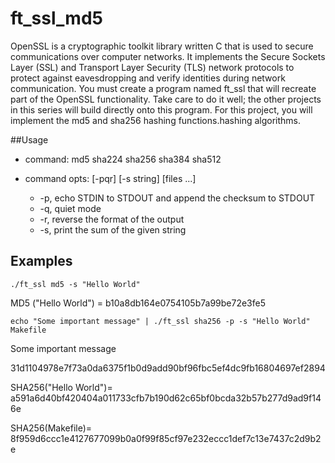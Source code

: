 # ft_ssl_md5
OpenSSL is a cryptographic toolkit library written C that is used to secure communications over computer networks. It implements the Secure Sockets Layer (SSL) and
Transport Layer Security (TLS) network protocols to protect against eavesdropping
and verify identities during network communication.
You must create a program named ft_ssl that will recreate part of the OpenSSL
functionality. Take care to do it well; the other projects in this series will build directly
onto this program.
For this project, you will implement the md5 and sha256 hashing functions.hashing algorithms.

##Usage

* command: md5 sha224 sha256 sha384 sha512

* command opts: [-pqr] [-s string] [files ...]

    * -p, echo STDIN to STDOUT and append the checksum to STDOUT
    * -q, quiet mode
    * -r, reverse the format of the output
    * -s, print the sum of the given string
## Examples

`./ft_ssl md5 -s "Hello World"`

MD5 ("Hello World") = b10a8db164e0754105b7a99be72e3fe5

`echo "Some important message" | ./ft_ssl sha256 -p -s "Hello World" Makefile`

Some important message

31d1104978e7f73a0da6375f1b0d9add90bf96fbc5ef4dc9fb16804697ef2894

SHA256("Hello World")= a591a6d40bf420404a011733cfb7b190d62c65bf0bcda32b57b277d9ad9f146e

SHA256(Makefile)= 8f959d6ccc1e4127677099b0a0f99f85cf97e232eccc1def7c13e7437c2d9b2e
